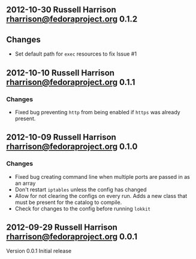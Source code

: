 ## 2012-10-30  Russell Harrison  <rharrison@fedoraproject.org>  0.1.2

## Changes

* Set default path for `exec` resources to fix Issue #1

## 2012-10-10  Russell Harrison  <rharrison@fedoraproject.org>  0.1.1

### Changes

* Fixed bug preventing `http` from being enabled if `https` was already present.

## 2012-10-09  Russell Harrison  <rharrison@fedoraproject.org>  0.1.0

### Changes

* Fixed bug creating command line when multiple ports are passed in as an array
* Don't restart `iptables` unless the config has changed
* Allow for not clearing the configs on every run. Adds a new class that must be present for the catalog to compile.
* Check for changes to the config before running `lokkit`

## 2012-09-29  Russell Harrison  <rharrison@fedoraproject.org>  0.0.1

Version 0.0.1 Initial release
